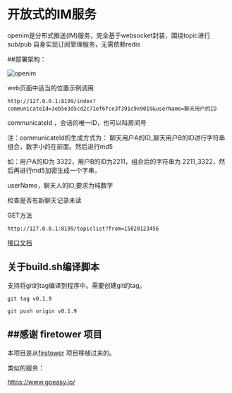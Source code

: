 # 开放式的IM服务


openim是分布式推送(IM)服务，完全基于websocket封装，围绕topic进行sub/pub
自身实现订阅管理服务，无需依赖redis


##部署架构：

![openim](document/openim.png)



web页面中适当的位置示例调用

```
http://127.0.0.1:8199/index?communicateId=3eb5e3d5cd2c71ef6fce3f391c9e9019&userName=聊天用户的ID

```

communicateId ，会话的唯一ID，也可以叫房间号

注：communicateId的生成方式为： 聊天用户A的ID_聊天用户B的ID进行字符串组合，数字小的在前面。然后进行md5

如：用户A的ID为 3322，用户B的ID为2211，组合后的字符串为 2211_3322，然后再进行md5加密生成一个字串。

userName，聊天人的ID,要求为纯数字



检查是否有新聊天记录未读

GET方法
```
http://127.0.0.1:8199/topiclist?from=15820123456

```

[接口文档](https://docs.apipost.cn/view/21b37b6699e575ef)

## 关于build.sh编译脚本
支持将git的tag编译到程序中。需要创建git的tag。

```
git tag v0.1.9

git push origin v0.1.9
```

## ##感谢 firetower 项目
本项目是从[firetower](https://github.com/holdno/firetower) 项目移植过来的。


类似的服务：

https://www.goeasy.io/

